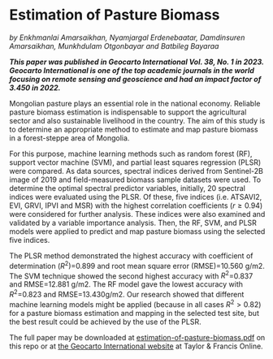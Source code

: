 # Estimation of Pasture Biomass
_by Enkhmanlai Amarsaikhan, Nyamjargal Erdenebaatar, Damdinsuren Amarsaikhan, Munkhdulam Otgonbayar and Batbileg Bayaraa_

**_This paper was published in _Geocarto International_ Vol. 38, No. 1 in 2023. _Geocarto International_ is one of the top academic journals in the world focusing on remote sensing and geoscience and had an impact factor of 3.450 in 2022._**

Mongolian pasture plays an essential role in the national economy. Reliable pasture biomass estimation is indispensable to support the agricultural sector and also sustainable livelihood in the country. The aim of this study is to determine an appropriate method to estimate and map pasture biomass in a forest-steppe area of Mongolia. 

For this purpose, machine learning methods such as random forest (RF), support vector machine (SVM), and partial least squares regression (PLSR) were compared. As data sources, spectral indices derived from Sentinel-2B image of 2019 and field-measured biomass sample datasets were used. To determine the optimal spectral predictor variables, initially, 20 spectral indices were evaluated using the PLSR. Of these, five indices (i.e. ATSAVI2, EVI, GRVI, IPVI and MSR) with the highest correlation coefficients ($r\ge 0.94$) were considered for further analysis. These indices were also examined and validated by a variable importance analysis. Then, the RF, SVM, and PLSR models were applied to predict and map pasture biomass using the selected five indices. 

The PLSR method demonstrated the highest accuracy with coefficient of determination ($R^2$)=0.899 and root mean square error (RMSE)=10.560 g/m2. The SVM technique showed the second highest accuracy with $R^2$=0.837 and RMSE=12.881 g/m2. The RF model gave the lowest accuracy with $R^2$=0.823 and RMSE=13.430g/m2. Our research showed that different machine learning models might be applied (because in all cases $R^2>0.82$) for a pasture biomass estimation and mapping in the selected test site, but the best result could be achieved by the use of the PLSR.

The full paper may be downloaded at [estimation-of-pasture-biomass.pdf](./estimation-of-pasture-biomass.pdf) on this repo or at [the Geocarto International website](https://www.tandfonline.com/doi/pdf/10.1080/10106049.2023.2195824) at Taylor & Francis Online.